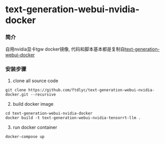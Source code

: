 # text-generation-webui-nvidia-docker
### 简介
自用nvidia显卡tgw docker镜像, 代码和脚本基本都是复制自[text-generation-webui-docker](https://github.com/Atinoda/text-generation-webui-docker)

### 安装步骤
1. clone all source code
```
git clone https://github.com/ftdlyc/text-generation-webui-nvidia-docker.git --recursive
```
2. build docker image
```
cd text-generation-webui-nvidia-docker
docker build -t text-generation-webui-nvidia-tensorrt-llm .
```
3. run docker container
```
docker-compose up
```

